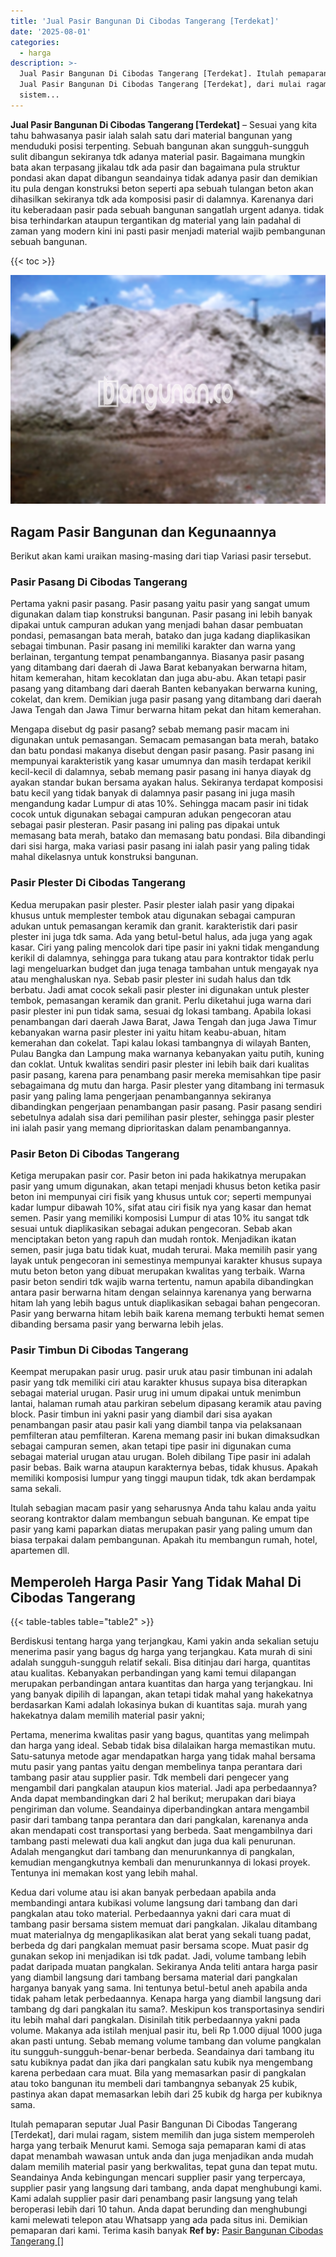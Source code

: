 ```yaml
---
title: 'Jual Pasir Bangunan Di Cibodas Tangerang [Terdekat]'
date: '2025-08-01'
categories:
  - harga
description: >-
  Jual Pasir Bangunan Di Cibodas Tangerang [Terdekat]. Itulah pemaparan seputar
  Jual Pasir Bangunan Di Cibodas Tangerang [Terdekat], dari mulai ragam,
  sistem...
---
```


**Jual Pasir Bangunan Di Cibodas Tangerang \[Terdekat\]** – Sesuai yang kita tahu bahwasanya pasir ialah salah satu dari material bangunan yang menduduki posisi terpenting. Sebuah bangunan akan sungguh-sungguh sulit dibangun sekiranya tdk adanya material pasir. Bagaimana mungkin bata akan terpasang jikalau tdk ada pasir dan bagaimana pula struktur pondasi akan dapat dibangun seandainya tidak adanya pasir dan demikian itu pula dengan konstruksi beton seperti apa sebuah tulangan beton akan dihasilkan sekiranya tdk ada komposisi pasir di dalamnya. Karenanya dari itu keberadaan pasir pada sebuah bangunan sangatlah urgent adanya. tidak bisa terhindarkan ataupun tergantikan dg material yang lain padahal di zaman yang modern kini ini pasti pasir menjadi material wajib pembangunan sebuah bangunan.

{{< toc >}}

![Jual Pasir Bangunan Di Cibodas Tangerang [Terdekat]](/images/jual-pasir-bangunan-13.png)

## Ragam Pasir Bangunan dan Kegunaannya

Berikut akan kami uraikan masing-masing dari tiap Variasi pasir tersebut.

### Pasir Pasang Di Cibodas Tangerang

Pertama yakni pasir pasang. Pasir pasang yaitu pasir yang sangat umum digunakan dalam tiap konstruksi bangunan. Pasir pasang ini lebih banyak dipakai untuk campuran adukan yang menjadi bahan dasar pembuatan pondasi, pemasangan bata merah, batako dan juga kadang diaplikasikan sebagai timbunan. Pasir pasang ini memiliki karakter dan warna yang berlainan, tergantung tempat penambangannya. Biasanya pasir pasang yang ditambang dari daerah di Jawa Barat kebanyakan berwarna hitam, hitam kemerahan, hitam kecoklatan dan juga abu-abu. Akan tetapi pasir pasang yang ditambang dari daerah Banten kebanyakan berwarna kuning, cokelat, dan krem. Demikian juga pasir pasang yang ditambang dari daerah Jawa Tengah dan Jawa Timur berwarna hitam pekat dan hitam kemerahan.

Mengapa disebut dg pasir pasang? sebab memang pasir macam ini digunakan untuk pemasangan. Semacam pemasangan bata merah, batako dan batu pondasi makanya disebut dengan pasir pasang. Pasir pasang ini mempunyai karakteristik yang kasar umumnya dan masih terdapat kerikil kecil-kecil di dalamnya, sebab memang pasir pasang ini hanya diayak dg ayakan standar bukan bersama ayakan halus. Sekiranya terdapat komposisi batu kecil yang tidak banyak di dalamnya pasir pasang ini juga masih mengandung kadar Lumpur di atas 10%. Sehingga macam pasir ini tidak cocok untuk digunakan sebagai campuran adukan pengecoran atau sebagai pasir plesteran. Pasir pasang ini paling pas dipakai untuk memasang bata merah, batako dan memasang batu pondasi. Bila dibandingi dari sisi harga, maka variasi pasir pasang ini ialah pasir yang paling tidak mahal dikelasnya untuk konstruksi bangunan.

### Pasir Plester Di Cibodas Tangerang

Kedua merupakan pasir plester. Pasir plester ialah pasir yang dipakai khusus untuk memplester tembok atau digunakan sebagai campuran adukan untuk pemasangan keramik dan granit. karakteristik dari pasir plester ini juga tdk sama. Ada yang betul-betul halus, ada juga yang agak kasar. Ciri yang paling mencolok dari tipe pasir ini yakni tidak mengandung kerikil di dalamnya, sehingga para tukang atau para kontraktor tidak perlu lagi mengeluarkan budget dan juga tenaga tambahan untuk mengayak nya atau menghaluskan nya. Sebab pasir plester ini sudah halus dan tdk berbatu. Jadi amat cocok sekali pasir plester ini digunakan untuk plester tembok, pemasangan keramik dan granit. Perlu diketahui juga warna dari pasir plester ini pun tidak sama, sesuai dg lokasi tambang. Apabila lokasi penambangan dari daerah Jawa Barat, Jawa Tengah dan juga Jawa Timur kebanyakan warna pasir plester ini yaitu hitam keabu-abuan, hitam kemerahan dan cokelat. Tapi kalau lokasi tambangnya di wilayah Banten, Pulau Bangka dan Lampung maka warnanya kebanyakan yaitu putih, kuning dan coklat. Untuk kwalitas sendiri pasir plester ini lebih baik dari kualitas pasir pasang, karena para penambang pasir mereka memisahkan tipe pasir sebagaimana dg mutu dan harga. Pasir plester yang ditambang ini termasuk pasir yang paling lama pengerjaan penambangannya sekiranya dibandingkan pengerjaan penambangan pasir pasang. Pasir pasang sendiri sebetulnya adalah sisa dari pemilihan pasir plester, sehingga pasir plester ini ialah pasir yang memang diprioritaskan dalam penambangannya.

### Pasir Beton Di Cibodas Tangerang

Ketiga merupakan pasir cor. Pasir beton ini pada hakikatnya merupakan pasir yang umum digunakan, akan tetapi menjadi khusus beton ketika pasir beton ini mempunyai ciri fisik yang khusus untuk cor; seperti mempunyai kadar lumpur dibawah 10%, sifat atau ciri fisik nya yang kasar dan hemat semen. Pasir yang memiliki komposisi Lumpur di atas 10% itu sangat tdk sesuai untuk diaplikasikan sebagai adukan pengecoran. Sebab akan menciptakan beton yang rapuh dan mudah rontok. Menjadikan ikatan semen, pasir juga batu tidak kuat, mudah terurai. Maka memilih pasir yang layak untuk pengecoran ini semestinya mempunyai karakter khusus supaya mutu beton beton yang dibuat merupakan kwalitas yang terbaik. Warna pasir beton sendiri tdk wajib warna tertentu, namun apabila dibandingkan antara pasir berwarna hitam dengan selainnya karenanya yang berwarna hitam lah yang lebih bagus untuk diaplikasikan sebagai bahan pengecoran. Pasir yang berwarna hitam lebih baik karena memang terbukti hemat semen dibanding bersama pasir yang berwarna lebih jelas.

### Pasir Timbun Di Cibodas Tangerang

Keempat merupakan pasir urug. pasir uruk atau pasir timbunan ini adalah pasir yang tdk memiliki ciri atau karakter khusus supaya bisa diterapkan sebagai material urugan. Pasir urug ini umum dipakai untuk menimbun lantai, halaman rumah atau parkiran sebelum dipasang keramik atau paving block. Pasir timbun ini yakni pasir yang diambil dari sisa ayakan penambangan pasir atau pasir kali yang diambil tanpa via pelaksanaan pemfilteran atau pemfilteran. Karena memang pasir ini bukan dimaksudkan sebagai campuran semen, akan tetapi tipe pasir ini digunakan cuma sebagai material urugan atau urugan. Boleh dibilang Tipe pasir ini adalah pasir bebas. Baik warna ataupun karakternya bebas, tidak khusus. Apakah memiliki komposisi lumpur yang tinggi maupun tidak, tdk akan berdampak sama sekali.

Itulah sebagian macam pasir yang seharusnya Anda tahu kalau anda yaitu seorang kontraktor dalam membangun sebuah bangunan. Ke empat tipe pasir yang kami paparkan diatas merupakan pasir yang paling umum dan biasa terpakai dalam pembangunan. Apakah itu membangun rumah, hotel, apartemen dll.

## Memperoleh Harga Pasir Yang Tidak Mahal Di Cibodas Tangerang

{{< table-tables table="table2" >}}

Berdiskusi tentang harga yang terjangkau, Kami yakin anda sekalian setuju menerima pasir yang bagus dg harga yang terjangkau. Kata murah di sini adalah sungguh-sungguh relatif sekali. Bisa ditinjau dari harga, quantitas atau kualitas. Kebanyakan perbandingan yang kami temui dilapangan merupakan perbandingan antara kuantitas dan harga yang terjangkau. Ini yang banyak dipilih di lapangan, akan tetapi tidak mahal yang hakekatnya berdasarkan Kami adalah lokasinya bukan di kuantitas saja. murah yang hakekatnya dalam memilih material pasir yakni;

Pertama, menerima kwalitas pasir yang bagus, quantitas yang melimpah dan harga yang ideal. Sebab tidak bisa dilalaikan harga memastikan mutu. Satu-satunya metode agar mendapatkan harga yang tidak mahal bersama mutu pasir yang pantas yaitu dengan membelinya tanpa perantara dari tambang pasir atau supplier pasir. Tdk membeli dari pengecer yang mengambil dari pangkalan ataupun kios material. Jadi apa perbedaannya? Anda dapat membandingkan dari 2 hal berikut; merupakan dari biaya pengiriman dan volume. Seandainya diperbandingkan antara mengambil pasir dari tambang tanpa perantara dan dari pangkalan, karenanya anda akan mendapati cost transportasi yang berbeda. Saat mengambilnya dari tambang pasti melewati dua kali angkut dan juga dua kali penurunan. Adalah mengangkut dari tambang dan menurunkannya di pangkalan, kemudian mengangkutnya kembali dan menurunkannya di lokasi proyek. Tentunya ini memakan kost yang lebih mahal.

Kedua dari volume atau isi akan banyak perbedaan apabila anda membandingi antara kubikasi volume langsung dari tambang dan dari pangkalan atau toko material. Perbedaannya yakni dari cara muat di tambang pasir bersama sistem memuat dari pangkalan. Jikalau ditambang muat materialnya dg mengaplikasikan alat berat yang sekali tuang padat, berbeda dg dari pangkalan memuat pasir bersama scope. Muat pasir dg gunakan sekop ini menjadikan isi tdk padat. Jadi, volume tambang lebih padat daripada muatan pangkalan. Sekiranya Anda teliti antara harga pasir yang diambil langsung dari tambang bersama material dari pangkalan harganya banyak yang sama. Ini tentunya betul-betul aneh apabila anda tidak paham letak perbedaannya. Kenapa harga yang diambil langsung dari tambang dg dari pangkalan itu sama?. Meskipun kos transportasinya sendiri itu lebih mahal dari pangkalan. Disinilah titik perbedaannya yakni pada volume. Makanya ada istilah menjual pasir itu, beli Rp 1.000 dijual 1000 juga akan pasti untung. Sebab memang volume tambang dan volume pangkalan itu sungguh-sungguh-benar-benar berbeda. Seandainya dari tambang itu satu kubiknya padat dan jika dari pangkalan satu kubik nya mengembang karena perbedaan cara muat. Bila yang memasarkan pasir di pangkalan atau toko bangunan itu membeli dari tambangnya sebanyak 25 kubik, pastinya akan dapat memasarkan lebih dari 25 kubik dg harga per kubiknya sama.

Itulah pemaparan seputar Jual Pasir Bangunan Di Cibodas Tangerang \[Terdekat\], dari mulai ragam, sistem memilih dan juga sistem memperoleh harga yang terbaik Menurut kami. Semoga saja pemaparan kami di atas dapat menambah wawasan untuk anda dan juga menjadikan anda mudah dalam memilih material pasir yang berkwalitas, tepat guna dan tepat mutu. Seandainya Anda kebingungan mencari supplier pasir yang terpercaya, supplier pasir yang langsung dari tambang, anda dapat menghubungi kami. Kami adalah supplier pasir dari penambang pasir langsung yang telah beroperasi lebih dari 10 tahun. Anda dapat berunding dan menghubungi kami melewati telepon atau Whatsapp yang ada pada situs ini. Demikian pemaparan dari kami. Terima kasih banyak
**Ref by:** [Pasir Bangunan Cibodas Tangerang []](https://id.wikipedia.org/wiki/Pasir)
